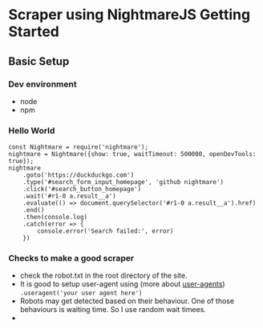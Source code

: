 # Scraper using NightmareJS Getting Started

## Basic Setup

### Dev environment
- node
- npm

### Hello World
    const Nightmare = require('nightmare');
    nightmare = Nightmare({show: true, waitTimeout: 500000, openDevTools: true});
    nightmare
        .goto('https://duckduckgo.com')
        .type('#search_form_input_homepage', 'github nightmare')
        .click('#search_button_homepage')
        .wait('#r1-0 a.result__a')
        .evaluate(() => document.querySelector('#r1-0 a.result__a').href)
        .end()
        .then(console.log)
        .catch(error => {
            console.error('Search failed:', error)
        })

### Checks to make a good scraper
- check the robot.txt in the root directory of the site.
- It is good to setup user-agent using (more about [user-agents]())
    `.useragent('your user agent here')`
- Robots may get detected based on their behaviour. One of those behaviours is waiting time. So I use random wait timees.
- 

